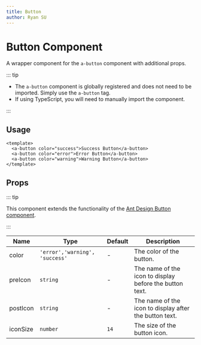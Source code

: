 ```yaml
---
title: Button
author: Ryan SU
---
```


# Button Component

A wrapper component for the `a-button` component with additional props.

::: tip

- The `a-button` component is globally registered and does not need to be imported. Simply use the `a-button` tag.
- If using TypeScript, you will need to manually import the component.

:::

## Usage

```vue
<template>
  <a-button color="success">Success Button</a-button>
  <a-button color="error">Error Button</a-button>
  <a-button color="warning">Warning Button</a-button>
</template>
```

## Props

::: tip

This component extends the functionality of the [Ant Design Button component](https://2x.antdv.com/components/button/).

:::

| Name     | Type                           | Default | Description                                             |
| -------- | ------------------------------ | ------- | ------------------------------------------------------- |
| color    | `'error','warning', 'success'` | -       | The color of the button.                                |
| preIcon  | `string`                       | -       | The name of the icon to display before the button text. |
| postIcon | `string`                       | -       | The name of the icon to display after the button text.  |
| iconSize | `number`                       | `14`    | The size of the button icon.                            |
